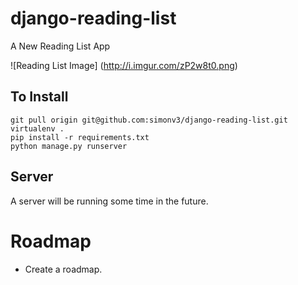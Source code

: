 # django-reading-list
A New Reading List App


![Reading List Image] (http://i.imgur.com/zP2w8t0.png)


## To Install

```
git pull origin git@github.com:simonv3/django-reading-list.git
virtualenv .
pip install -r requirements.txt
python manage.py runserver
```

## Server 

A server will be running some time in the future.

# Roadmap

* Create a roadmap.

